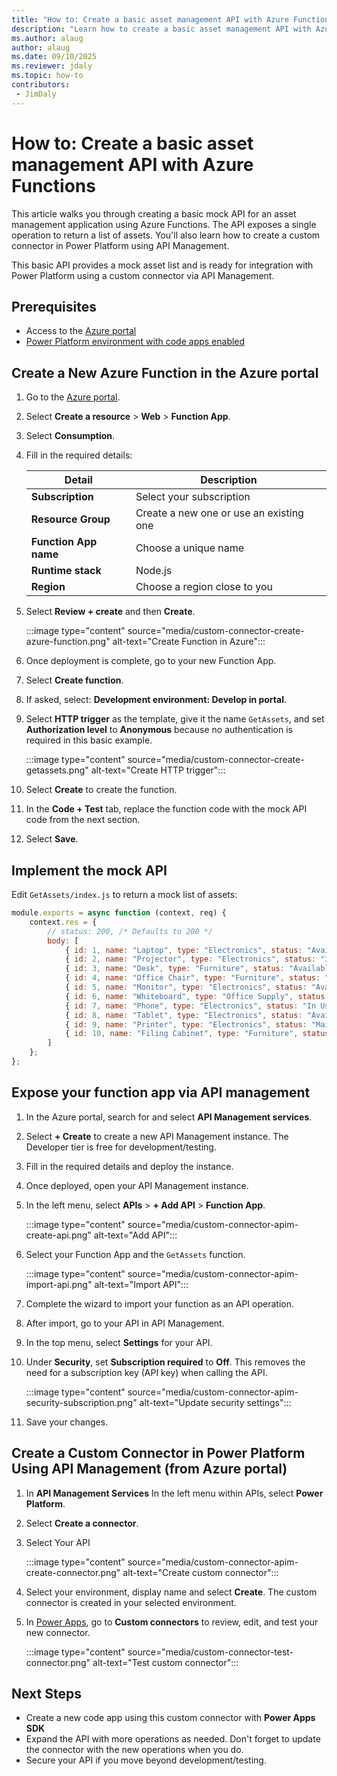 ```yaml
---
title: "How to: Create a basic asset management API with Azure Functions"
description: "Learn how to create a basic asset management API with Azure Functions"
ms.author: alaug
author: alaug
ms.date: 09/10/2025
ms.reviewer: jdaly
ms.topic: how-to
contributors:
 - JimDaly
---
```

# How to: Create a basic asset management API with Azure Functions

This article walks you through creating a basic mock API for an asset management application using Azure Functions. The API exposes a single operation to return a list of assets. You'll also learn how to create a custom connector in Power Platform using API Management.

This basic API provides a mock asset list and is ready for integration with Power Platform using a custom connector via API Management.

## Prerequisites

- Access to the [Azure portal](https://portal.azure.com)
- [Power Platform environment with code apps enabled](../overview.md#enable-code-apps-on-a-power-platform-environment)

## Create a New Azure Function in the Azure portal

1. Go to the [Azure portal](https://portal.azure.com/).
1. Select **Create a resource** > **Web** > **Function App**.
1. Select **Consumption**.
1. Fill in the required details:

   |Detail  |Description  |
   |---------|---------|
   |**Subscription**|Select your subscription|
   |**Resource Group**|Create a new one or use an existing one|
   |**Function App name**|Choose a unique name|
   |**Runtime stack**|Node.js|
   |**Region**|Choose a region close to you|

1. Select **Review + create** and then **Create**.

   :::image type="content" source="media/custom-connector-create-azure-function.png" alt-text="Create Function in Azure":::

1. Once deployment is complete, go to your new Function App.
1. Select **Create function**.
1. If asked, select: **Development environment: Develop in portal**.
1. Select **HTTP trigger** as the template, give it the name `GetAssets`, and set **Authorization level** to **Anonymous** because no authentication is required in this basic example.

   :::image type="content" source="media/custom-connector-create-getassets.png" alt-text="Create HTTP trigger":::

1. Select **Create** to create the function.
1. In the **Code + Test** tab, replace the function code with the mock API code from the next section.
1. Select **Save**.

## Implement the mock API

Edit `GetAssets/index.js` to return a mock list of assets:

```js
module.exports = async function (context, req) {
    context.res = {
        // status: 200, /* Defaults to 200 */
        body: [
            { id: 1, name: "Laptop", type: "Electronics", status: "Available" },
            { id: 2, name: "Projector", type: "Electronics", status: "In Use" },
            { id: 3, name: "Desk", type: "Furniture", status: "Available" },
            { id: 4, name: "Office Chair", type: "Furniture", status: "In Use" },
            { id: 5, name: "Monitor", type: "Electronics", status: "Available" },
            { id: 6, name: "Whiteboard", type: "Office Supply", status: "Available" },
            { id: 7, name: "Phone", type: "Electronics", status: "In Use" },
            { id: 8, name: "Tablet", type: "Electronics", status: "Available" },
            { id: 9, name: "Printer", type: "Electronics", status: "Maintenance" },
            { id: 10, name: "Filing Cabinet", type: "Furniture", status: "Available" }
        ]
    };
};
```

## Expose your function app via API management

1. In the Azure portal, search for and select **API Management services**.
1. Select **+ Create** to create a new API Management instance. The Developer tier is free for development/testing.
1. Fill in the required details and deploy the instance.
1. Once deployed, open your API Management instance.
1. In the left menu, select **APIs** > **+ Add API** > **Function App**.

   :::image type="content" source="media/custom-connector-apim-create-api.png" alt-text="Add API":::

1. Select your Function App and the `GetAssets` function.

   :::image type="content" source="media/custom-connector-apim-import-api.png" alt-text="Import API":::

1. Complete the wizard to import your function as an API operation.
1. After import, go to your API in API Management.
1. In the top menu, select **Settings** for your API.
1. Under **Security**, set **Subscription required** to **Off**. This removes the need for a subscription key (API key) when calling the API.

   :::image type="content" source="media/custom-connector-apim-security-subscription.png" alt-text="Update security settings":::

1. Save your changes.

## Create a Custom Connector in Power Platform Using API Management (from Azure portal)

1. In **API Management Services** In the left menu within APIs, select **Power Platform**.
1. Select **Create a connector**.
1. Select Your API

   :::image type="content" source="media/custom-connector-apim-create-connector.png" alt-text="Create custom connector":::

1. Select your environment, display name and select **Create**. The custom connector is created in your selected environment.
1. In [Power Apps](https://make.powerapps.com), go to **Custom connectors** to review, edit, and test your new connector.

   :::image type="content" source="media/custom-connector-test-connector.png" alt-text="Test custom connector":::

## Next Steps

- Create a new code app using this custom connector with **Power Apps SDK** 
- Expand the API with more operations as needed. Don't forget to update the connector with the new operations when you do.
- Secure your API if you move beyond development/testing.
